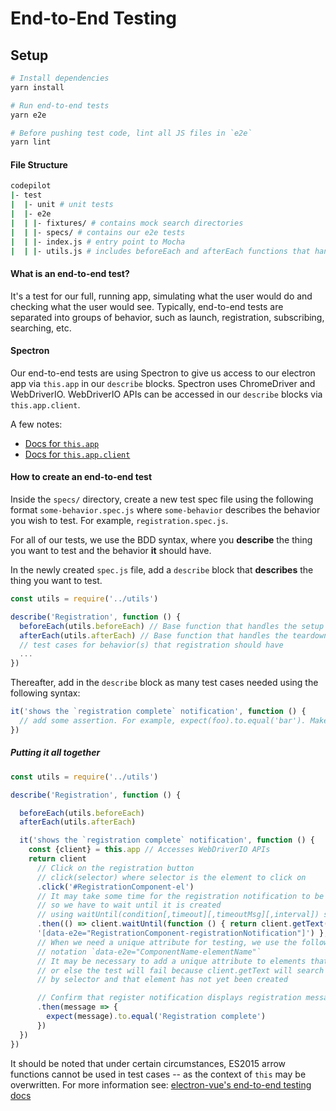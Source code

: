 # End-to-End Testing

## Setup

``` bash
# Install dependencies
yarn install

# Run end-to-end tests
yarn e2e

# Before pushing test code, lint all JS files in `e2e`
yarn lint
```

#### File Structure

``` bash
codepilot
|- test
|  |- unit # unit tests
|  |- e2e
|  | |- fixtures/ # contains mock search directories
|  | |- specs/ # contains our e2e tests
|  | |- index.js # entry point to Mocha
|  | |- utils.js # includes beforeEach and afterEach functions that handle the setup/teardown process

```

#### What is an end-to-end test?

It's a test for our full, running app, simulating what the user would do and checking what the user would see. Typically, end-to-end tests are separated into groups of behavior, such as launch, registration, subscribing, searching, etc.

#### Spectron

Our end-to-end tests are using Spectron to give us access to our electron app via `this.app` in our `describe` blocks. Spectron uses ChromeDriver and WebDriverIO. WebDriverIO APIs can be accessed in our `describe` blocks via `this.app.client`.

A few notes:

  - [Docs for `this.app`](https://github.com/electron/electron/blob/master/docs/api/app.md)
  - [Docs for `this.app.client`](https://github.com/electron/electron/blob/master/docs/api/browser-window.md)

#### How to create an end-to-end test

Inside the `specs/` directory, create a new test spec file using the following format `some-behavior.spec.js` where `some-behavior` describes the behavior you wish to test. For example, `registration.spec.js`.

For all of our tests, we use the BDD syntax, where you **describe** the thing you want to test and the behavior **it** should have.

In the newly created `spec.js` file, add a `describe` block that **describes** the thing you want to test.

``` js
const utils = require('../utils')

describe('Registration', function () {
  beforeEach(utils.beforeEach) // Base function that handles the setup process
  afterEach(utils.afterEach) // Base function that handles the teardown process
  // test cases for behavior(s) that registration should have
  ...
})
```

Thereafter, add in the `describe` block as many test cases needed using the following syntax:

``` js
it('shows the `registration complete` notification', function () {
  // add some assertion. For example, expect(foo).to.equal('bar'). Make sure to avoid boolean expectations such as expect(foo === 'bar').to.equal(true).
})
```

##### Putting it all together

``` js
const utils = require('../utils')

describe('Registration', function () {

  beforeEach(utils.beforeEach)
  afterEach(utils.afterEach)

  it('shows the `registration complete` notification', function () {
    const {client} = this.app // Accesses WebDriverIO APIs
    return client
      // Click on the registration button
      // click(selector) where selector is the element to click on
      .click('#RegistrationComponent-el')
      // It may take some time for the registration notification to be created
      // so we have to wait until it is created
      // using waitUntil(condition[,timeout][,timeoutMsg][,interval]) see   http://webdriver.io/api/utility/waitUntil.html
      .then(() => client.waitUntil(function () { return client.getText(
      '[data-e2e="RegistrationComponent-registrationNotification"]') }, 3000))
      // When we need a unique attribute for testing, we use the following
      // notation `data-e2e="ComponentName-elementName"`
      // It may be necessary to add a unique attribute to elements that do not yet exist
      // or else the test will fail because client.getText will search for an element
      // by selector and that element has not yet been created

      // Confirm that register notification displays registration message
      .then(message => {
        expect(message).to.equal('Registration complete')
      })
  })
})
```

It should be noted that under certain circumstances, ES2015 arrow functions cannot be used in test cases --
as the context of `this` may be overwritten. For more information see: [electron-vue's end-to-end testing docs ](https://simulatedgreg.gitbooks.io/electron-vue/content/en/end-to-end_testing.html)
